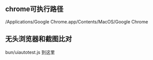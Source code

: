 
## chrome可执行路径
/Applications/Google Chrome.app/Contents/MacOS/Google Chrome

## 无头浏览器和截图比对

bun/uiautotest.js 到这里